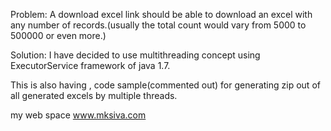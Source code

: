 
Problem: A download excel link should be able to download an excel with any number of records.(usually the total count would vary from 5000 to 500000 or even more.)

Solution: I have decided to use multithreading concept using ExecutorService framework of java 1.7.

This is also having , code sample(commented out) for generating zip out of all generated excels by multiple threads.

my web space www.mksiva.com
